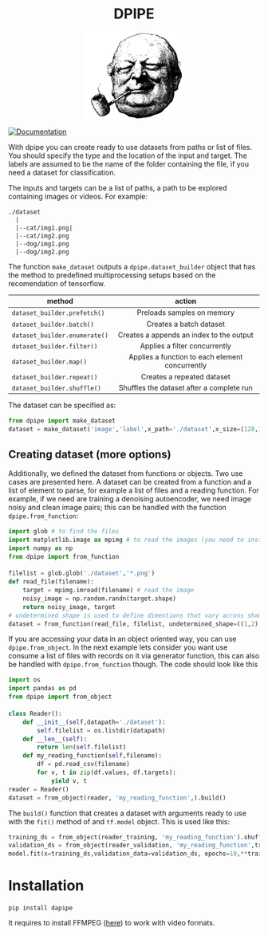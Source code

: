 <h1 align="center"> DPIPE</h1>

<p align="center">
  <img src="images/pipeguy.png" data-canonical-src="https://gyazo.com/eb5c5741b6a9a16c692170a41a49c858.png" width="200" />
</p>

[![Documentation](http://inch-ci.org/github/dwyl/hapi-auth-jwt2.svg?branch=master)](https://multidataloader.readthedocs.io/en/latest/) 

With dpipe you can create ready to use datasets from paths or list of files. You should 
specify the type and the location of the input and target. The labels are assumed to be the name of the folder containing the file,
if you need a dataset for classification. 

The inputs and targets can be a list of paths, a path to be explored containing images or videos. For example:
````shell script
./dataset
  |
  |--cat/img1.png|
  |--cat/img2.png
  |--dog/img1.png
  |--dog/img2.png
````
The function `make_dataset` outputs a `dpipe.dataset_builder` object that has the method to predefined multiprocessing setups based on the recomendation of tensorflow.

| method        | action          
| ------------- |:-------------:| 
| `dataset_builder.prefetch()`      | Preloads samples on memory |
| `dataset_builder.batch()`      | Creates a batch dataset |
| `dataset_builder.enumerate()`      | Creates a appends an index to the output |
| `dataset_builder.filter()`      | Applies a filter concurrently |
| `dataset_builder.map()`      | Applies a function to each element concurrently |
| `dataset_builder.repeat()`      | Creates a repeated dataset |
| `dataset_builder.shuffle()`      | Shuffles the dataset after a complete run |
 

The dataset can be specified as:
````python
from dpipe import make_dataset
dataset = make_dataset('image','label',x_path='./dataset',x_size=(128,128)).build()
````
## Creating dataset (more options)
Additionally, we defined the dataset from functions or objects. Two use cases are presented here. A dataset can be created from a function and a list of element to parse, for example a list of files and a reading function. 
For example, if we need are training a denoising autoencoder, we need image noisy and clean image pairs; this can be handled with the function `dpipe.from_function`:
```python
import glob # to find the files
import matplotlib.image as mpimg # to read the images (you need to install it.)
import numpy as np
from dpipe import from_function

filelist = glob.glob('./dataset','*.png')
def read_file(filename):
    target = mpimg.imread(filename) # read the image
    noisy_image = np.random.randn(target.shape)
    return noisy_image, target
# undetermined shape is used to define dimentions that vary across shamples, in this case the height and the width of the images
dataset = from_function(read_file, filelist, undetermined_shape=((1,2),(1,2))).build()
```
If you are accessing your data in an object oriented way, you can use `dpipe.from_object`. In the next example lets consider you want use consume a list of files with records on it via generator function, this can also be handled with `dpipe.from_function` though. The code should look like this
```python
import os
import pandas as pd
from dpipe import from_object

class Reader():
    def __init__(self,datapath='./dataset'):
        self.filelist = os.listdir(datapath)
    def __len__(self):
        return len(self.filelist)
    def my_reading_function(self,filename):
        df = pd.read_csv(filename)
        for v, t in zip(df.values, df.targets):
            yield v, t
reader = Reader()
dataset = from_object(reader, 'my_reading_function',).build()
```
The `build()` function that creates a dataset with arguments ready to use with the `fit()` method of and `tf.model` object. This is used like this:
```python
training_ds = from_object(reader_training, 'my_reading_function').shuffle(len(reader_training), reshuffle_each_iteration=True).batch(32).repeat().build()
validation_ds = from_object(reader_validation, 'my_reading_function',training=False).batch(32).build()
model.fit(x=training_ds,validation_data=validation_ds, epochs=10,**training_ds.built_args,**validation_ds_ds.built_args)
```
# Installation
````shell script
pip install dapipe
````
It requires to install FFMPEG ([here](https://www.ffmpeg.org)) to work with video formats.


